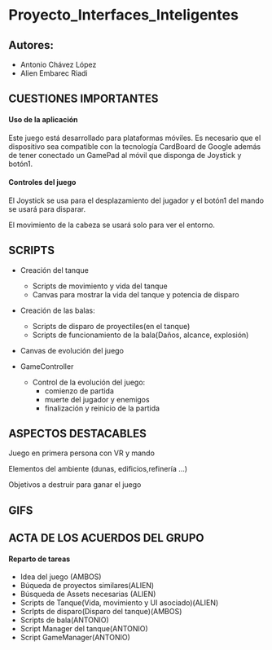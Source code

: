 # Proyecto_Interfaces_Inteligentes

## Autores:
* Antonio Chávez López
* Alien Embarec Riadi

## CUESTIONES IMPORTANTES

#### Uso de la aplicación

Este juego está desarrollado para plataformas móviles. Es necesario que el dispositivo sea compatible con la tecnología CardBoard de Google además de tener conectado un GamePad al móvil que disponga de Joystick y botón1.

#### Controles del juego

El Joystick se usa para el desplazamiento del jugador y el botón1 del mando se usará para disparar.

El movimiento de la cabeza se usará solo para ver el entorno.


## SCRIPTS

* Creación del tanque
    * Scripts de movimiento y vida del tanque
    * Canvas para mostrar la vida del tanque y potencia de disparo

* Creación de las balas:
    * Scripts de disparo de proyectiles(en el tanque)
    * Scripts de funcionamiento de la bala(Daños, alcance, explosión)

* Canvas de evolución del juego

* GameController
    * Control de la evolución del juego:
        * comienzo de partida
        * muerte del jugador y enemigos
        * finalización y reinicio de la partida

## ASPECTOS DESTACABLES

Juego en primera persona con VR y mando

Elementos del ambiente (dunas, edificios,refinería …)

Objetivos a destruir para ganar el juego

## GIFS

## ACTA DE LOS ACUERDOS DEL GRUPO

#### Reparto de tareas
* Idea del juego (AMBOS)
* Búqueda de proyectos similares(ALIEN)
* Búsqueda de Assets necesarias (ALIEN)
* Scripts de Tanque(Vida, movimiento y UI asociado)(ALIEN)
* ScrIpts de disparo(Disparo del tanque)(AMBOS)
* Scripts de bala(ANTONIO)
* Script Manager del tanque(ANTONIO)
* Script GameManager(ANTONIO)
